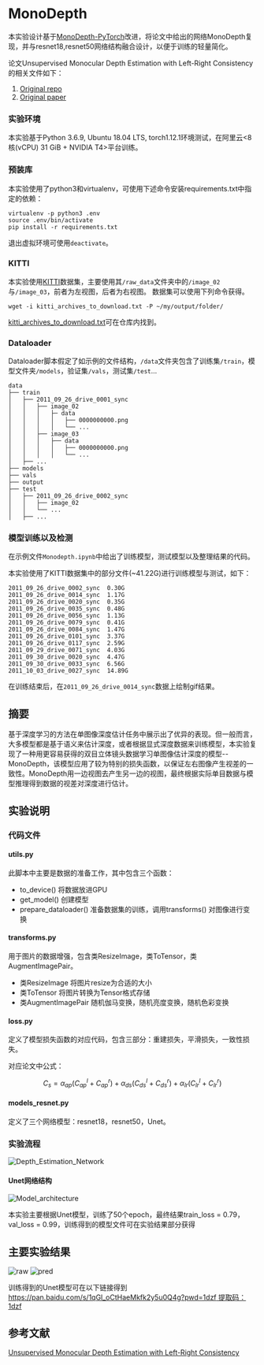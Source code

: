 # MonoDepth

本实验设计基于[MonoDepth-PyTorch](https://github.com/OniroAI/MonoDepth-PyTorch/)改进，将论文中给出的网络MonoDepth复现，并与resnet18,resnet50网络结构融合设计，以便于训练的轻量简化。

论文Unsupervised Monocular Depth Estimation with Left-Right Consistency的相关文件如下：

1. [Original repo](https://github.com/mrharicot/monodepth)
2. [Original paper](https://arxiv.org/abs/1609.03677)

### 实验环境

本实验基于Python 3.6.9, Ubuntu 18.04 LTS, torch1.12.1环境测试，在阿里云<8核(vCPU) 31 GiB + NVIDIA T4>平台训练。

### 预装库

本实验使用了python3和virtualenv，可使用下述命令安装requirements.txt中指定的依赖：

```shell
virtualenv -p python3 .env
source .env/bin/activate
pip install -r requirements.txt
```

退出虚拟环境可使用`deactivate`。

### KITTI

本实验使用[KITTI](https://www.cvlibs.net/datasets/kitti/)数据集，主要使用其`/raw_data`文件夹中的`/image_02`与`/image_03`，前者为左视图，后者为右视图。
数据集可以使用下列命令获得。

```shell
wget -i kitti_archives_to_download.txt -P ~/my/output/folder/
```

[kitti_archives_to_download.txt](https://github.com/Wr0ne/monodepth_pytorch/blob/main/kitti_archives_to_download.txt)可在仓库内找到。

### Dataloader

Dataloader脚本假定了如示例的文件结构，`/data`文件夹包含了训练集`/train`，模型文件夹`/models`，验证集`/vals`，测试集`/test`...

```shell
data
├── train
│   ├── 2011_09_26_drive_0001_sync
│   │   ├── image_02
│   │   │   ├─ data
│   │   │   │   ├── 0000000000.png
│   │   │   │   └── ...
│   │   ├── image_03
│   │   │   ├── data
│   │   │   │   ├── 0000000000.png
│   │   │   │   └── ...
│   ├── ...
├── models
├── vals
├── output
├── test
│   ├── 2011_09_26_drive_0002_sync
│   │   ├── image_02
│   │   └── ...
│   ├── ...
```

### 模型训练以及检测

在示例文件`Monodepth.ipynb`中给出了训练模型，测试模型以及整理结果的代码。

本实验使用了KITTI数据集中的部分文件(~41.22G)进行训练模型与测试，如下：

```shell
2011_09_26_drive_0002_sync  0.30G
2011_09_26_drive_0014_sync  1.17G
2011_09_26_drive_0020_sync  0.35G
2011_09_26_drive_0035_sync  0.48G
2011_09_26_drive_0056_sync  1.13G
2011_09_26_drive_0079_sync  0.41G
2011_09_26_drive_0084_sync  1.47G
2011_09_26_drive_0101_sync  3.37G
2011_09_26_drive_0117_sync  2.59G
2011_09_29_drive_0071_sync  4.03G
2011_09_30_drive_0020_sync  4.47G
2011_09_30_drive_0033_sync  6.56G
2011_10_03_drive_0027_sync  14.89G
```

在训练结束后，在`2011_09_26_drive_0014_sync`数据上绘制gif结果。

## 摘要

基于深度学习的方法在单图像深度估计任务中展示出了优异的表现。但一般而言，大多模型都是基于语义来估计深度，或者根据显式深度数据来训练模型，本实验复现了一种用更容易获得的双目立体镜头数据学习单图像估计深度的模型--MonoDepth，该模型应用了较为特别的损失函数，以保证左右图像产生视差的一致性。MonoDepth用一边视图去产生另一边的视图，最终根据实际单目数据与模型推理得到数据的视差对深度进行估计。

## 实验说明

### 代码文件

#### utils.py

此脚本中主要是数据的准备工作，其中包含三个函数：

+ to_device() 将数据放进GPU
+ get_model() 创建模型
+ prepare_dataloader() 准备数据集的训练，调用transforms() 对图像进行变换

#### transforms.py

用于图片的数据增强，包含类ResizeImage，类ToTensor，类AugmentImagePair。

+ 类ResizeImage 将图片resize为合适的大小
+ 类ToTensor 将图片转换为Tensor格式存储
+ 类AugmentImagePair 随机伽马变换，随机亮度变换，随机色彩变换

#### loss.py

定义了模型损失函数的对应代码，包含三部分：重建损失，平滑损失，一致性损失。

对应论文中公式：

$$
C_s = \alpha_{ap} (C_{ap}^{l} + C_{ap}^{r}) + \alpha_{ds} (C_{ds}^{l} + C_{ds}^{r}) + \alpha_{lr} (C_{lr}^{l} + C_{lr}^{r})
$$

#### models_resnet.py

定义了三个网络模型：resnet18，resnet50，Unet。

### 实验流程

![Depth_Estimation_Network](src/Depth_Estimation_Network.png)

#### Unet网络结构

![Model_architecture](src/Model_architecture.png)

本实验主要根据Unet模型，训练了50个epoch，最终结果train_loss = 0.79，val_loss = 0.99，训练得到的模型文件可在实验结果部分获得

## 主要实验结果

![raw](src/raw.gif)
![pred](src/pred.gif)

训练得到的Unet模型可在以下链接得到
[https://pan.baidu.com/s/1qGl_oCtHaeMkfk2y5u0Q4g?pwd=1dzf 提取码：1dzf](https://pan.baidu.com/s/1qGl_oCtHaeMkfk2y5u0Q4g?pwd=1dzf)

## 参考文献

[Unsupervised Monocular Depth Estimation with Left-Right Consistency](src/MonoDepth_paper.pdf)